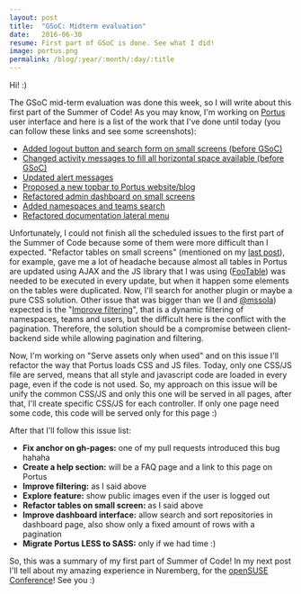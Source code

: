 ```yaml
---
layout: post
title:  "GSoC: Midterm evaluation"
date:   2016-06-30
resume: First part of GSoC is done. See what I did!
image: portus.png
permalink: /blog/:year/:month/:day/:title
---
```


Hi! :)

The GSoC mid-term evaluation was done this week, so I will write about this first part of the Summer of Code! As you may know, I'm working on [Portus](http://port.us.org) user interface and here is a list of the work that I've done until today (you can follow these links and see some screenshots):

<div class="post-list">
  <ul>
  	<li><a href="https://github.com/SUSE/Portus/pull/773">Added logout button and search form on small screens (before GSoC)</a></li>
  	<li><a href="https://github.com/SUSE/Portus/pull/776">Changed activity messages to fill all horizontal space available (before GSoC)</a></li>
  	<li><a href="https://github.com/SUSE/Portus/pull/781">Updated alert messages</a></li>
  	<li><a href="https://github.com/SUSE/Portus/pull/916">Proposed a new topbar to Portus website/blog</a></li>
    <li><a href="https://github.com/SUSE/Portus/pull/924">Refactored admin dashboard on small screens</a></li>
    <li><a href="https://github.com/SUSE/Portus/pull/924">Added namespaces and teams search</a></li>
    <li><a href="https://github.com/SUSE/Portus/pull/930">Refactored documentation lateral menu</a></li>
  </ul>
</div>

Unfortunately, I could not finish all the scheduled issues to the first part of the Summer of Code because some of them were more difficult than I expected. "Refactor tables on small screens" (mentioned on my [last post](/blog/2016/06/05/First-contributions)), for example, gave me a lot of headache because almost all tables in Portus are updated using AJAX and the JS library that I was using ([FooTable](http://fooplugins.com/plugins/footable-jquery/)) was needed to be executed in every update, but when it happen some elements on the tables were duplicated. Now, I'll search for another plugin or maybe a pure CSS solution. Other issue that was bigger than we (I and [@mssola](https://github.com/mssola)) expected is the "[Improve filtering](https://github.com/SUSE/Portus/issues/454)", that is a dynamic filtering of namespaces, teams and users, but the difficult here is the conflict with the pagination. Therefore, the solution should be a compromise between client-backend side while allowing pagination and filtering.

Now, I'm working on "Serve assets only when used" and on this issue I'll refactor the way that Portus loads CSS and JS files. Today, only one CSS/JS file are served, means that all style and javascript code are loaded in every page, even if the code is not used. So, my approach on this issue will be unify the common CSS/JS and only this one will be served in all pages, after that, I'll create specific CSS/JS for each controller. If only one page need some code, this code will be served only for this page :)

After that I'll follow this issue list:

<div class="post-list">
  <ul>
  	<li><strong>Fix anchor on gh-pages:</strong> one of my pull requests introduced this bug hahaha</li>
  	<li><strong>Create a help section:</strong> will be a FAQ page and a link to this page on Portus</li>
  	<li><strong>Improve filtering:</strong> as I said above</li>
  	<li><strong>Explore feature:</strong> show public images even if the user is logged out</li>
  	<li><strong>Refactor tables on small screen:</strong> as I said above</li>
  	<li><strong>Improve dashboard interface:</strong> allow search and sort repositories in dashboard page, also show only a fixed amount of rows with a pagination</li>
  	<li><strong>Migrate Portus LESS to SASS:</strong> only if we had time :)</li>
  </ul>
</div>

So, this was a summary of my first part of Summer of Code! In my next post I'll tell about my amazing experience in Nuremberg, for the [openSUSE Conference](https://events.opensuse.org/conference/oSC16)! See you :)